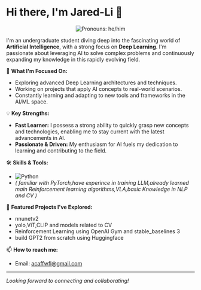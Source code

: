 # Hi there, I'm Jared-Li 👋



<p align="center">
  <img src="https://img.shields.io/badge/Pronouns-he%2Fhim-blue" alt="Pronouns: he/him"/>
</p>

I'm an undergraduate student diving deep into the fascinating world of **Artificial Intelligence**, with a strong focus on **Deep Learning**. I'm passionate about leveraging AI to solve complex problems and continuously expanding my knowledge in this rapidly evolving field.

🚀 **What I'm Focused On:**
*   Exploring advanced Deep Learning architectures and techniques.
*   Working on projects that apply AI concepts to real-world scenarios.
*   Constantly learning and adapting to new tools and frameworks in the AI/ML space.

💡 **Key Strengths:**
*   **Fast Learner:** I possess a strong ability to quickly grasp new concepts and technologies, enabling me to stay current with the latest advancements in AI.
*   **Passionate & Driven:** My enthusiasm for AI fuels my dedication to learning and contributing to the field.

🛠️ **Skills & Tools:**
*   ![Python](https://img.shields.io/badge/Python-3776AB?style=for-the-badge&logo=python&logoColor=white)
*   *( familiar with PyTorch,have experince in training LLM,already learned main Reinforcement learning algorithms,VLA,basic Knowledge in NLP and CV )*

🌟 **Featured Projects I've Explored:**
*   nnunetv2
*   yolo,ViT,CLIP and models related to CV
*   Reinforcement Learning using OpenAI Gym and stable_baselines 3
*   build GPT2 from scratch using Huggingface 

📫 **How to reach me:**
*   Email: [acaffwfl@gmail.com](mailto:acaffwfl@gmail.com)


---
*Looking forward to connecting and collaborating!*
